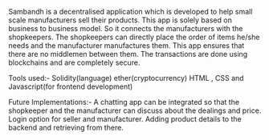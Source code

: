 Sambandh is a decentralised application which is developed to help small scale manufacturers sell their products.
This app is solely based on business to business model. So it connects the manufacturers with the shopkeepers.
The shopkeepers can directly place the order of items he/she needs and the manufacturer manufactures them.
This app ensures that there are no middlemen between them.
The transactions are done using blockchains and are completely secure.

Tools used:-
Solidity(language)
ether(cryptocurrency)
HTML , CSS and Javascript(for frontend development) 


Future Implementations:-
A chatting app can be integrated so that the shopkeeper and the manufacturer can discuss about the dealings and price.
Login option for seller and manufacturer.
Adding product details to the backend and retrieving from there.
